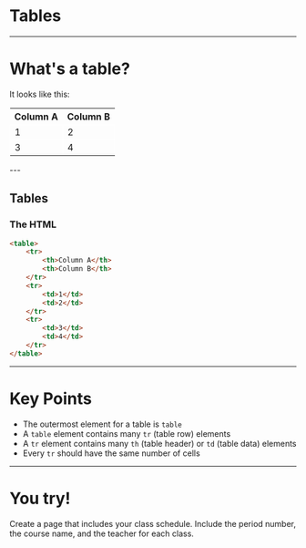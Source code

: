 <style>
td {
    border: thin solid white;
}
</style>

# Tables

----

# What's a table?
It looks like this:

<table>
    <tr>
        <th>Column A</th>
        <th>Column B</th>
    </tr>
    <tr>
        <td>1</td>
        <td>2</td>
    </tr>
    <tr>
        <td>3</td>
        <td>4</td>
    </tr>
    <tr></tr>
</table>
---

## Tables
### The HTML
```html
<table>
    <tr>
        <th>Column A</th>
        <th>Column B</th>
    </tr>
    <tr>
        <td>1</td>
        <td>2</td>
    </tr>
    <tr>
        <td>3</td>
        <td>4</td>
    </tr>
</table>
```

----

# Key Points
* The outermost element for a table is `table`
* A `table` element contains many `tr` (table row) elements
* A `tr` element contains many `th` (table header) or `td` (table data) elements
* Every `tr` should have the same number of cells

---

# You try!
Create a page that includes your class schedule. Include the period number, the course name, and the teacher for each class.